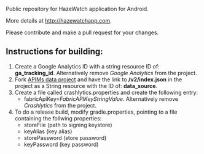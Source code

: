 Public repository for HazeWatch application for Android.

More details at http://hazewatchapp.com.

Please contribute and make a pull request for your changes.

Instructions for building:
--------------------------
1. Create a Google Analytics ID with a string resource ID of: **ga_tracking_id**. Alternatively remove *Google Analytics* from the project.
2. Fork [APIMs data project](https://github.com/HazeWatchApp/apims_data) and have the link to **/v2/index.json** in the project as a String resource with the ID of: **data_source**.
3. Create a file called crashlytics.properties and create the following entry:
    * fabricApiKey=*FabricAPIKeyStringValue*. Alternatively remove *Crashlytics* from the project.
4. To do a release build, modify gradle.properties, pointing to a file containing the follwing properties:
    * storeFile (path to signing keystore)
    * keyAlias (key alias)
    * storePassword (store password)
    * keyPassword (key password)
